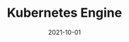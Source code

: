 ---
title: "Kubernetes Engine"
linkTitle: "Kubernetes Engine"
date: 2021-10-01
type: docs
weight: 3
---